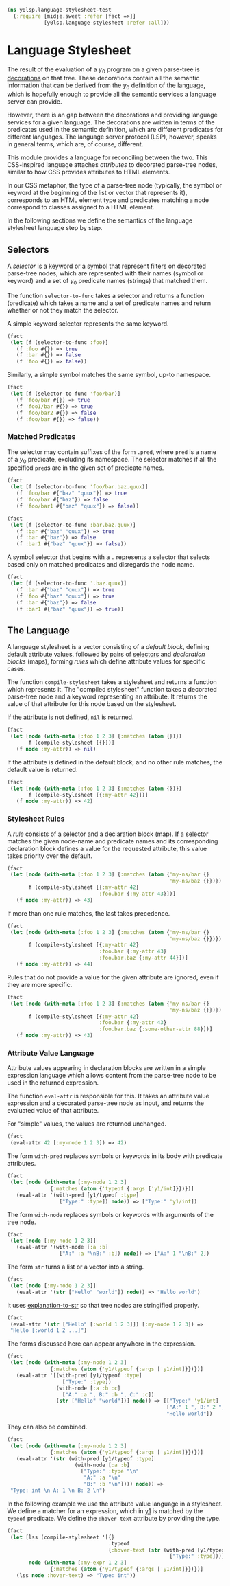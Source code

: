 ```clojure
(ns y0lsp.language-stylesheet-test
  (:require [midje.sweet :refer [fact =>]]
            [y0lsp.language-stylesheet :refer :all]))

```
# Language Stylesheet

The result of the evaluation of a $y_0$ program on a given parse-tree is
[decorations](rules.md#tracing-definitions) on that tree. These decorations
contain all the semantic information that can be derived from the $y_0$
definition of the language, which is hopefully enough to provide all the
semantic services a language server can provide.

However, there is an gap between the decorations and providing language
services for a given language. The decorations are written in terms of the
predicates used in the semantic definition, which are different predicates
for different languages. The language server protocol (LSP), however, speaks
in general terms, which are, of course, different.

This module provides a language for reconciling between the two. This
CSS-inspired language attaches _attributes_ to decorated parse-tree nodes,
similar to how CSS provides attributes to HTML elements.

In our CSS metaphor, the type of a parse-tree node (typically, the symbol or
keyword at the beginning of the list or vector that represents it),
corresponds to an HTML element type and predicates matching a node correspond
to classes assigned to a HTML element.

In the following sections we define the semantics of the language stylesheet
language step by step.

## Selectors

A _selector_ is a keyword or a symbol that represent filters on decorated
parse-tree nodes, which are represented with their names (symbol or keyword)
and a set of $y_0$ predicate names (strings) that matched them.

The function `selector-to-func` takes a selector and returns a function
(predicate) which takes a name and a set of predicate names and return
whether or not they match the selector.

A simple keyword selector represents the same keyword.
```clojure
(fact
 (let [f (selector-to-func :foo)]
   (f :foo #{}) => true
   (f :bar #{}) => false
   (f 'foo #{}) => false))

```
Similarly, a simple symbol matches the same symbol, up-to namespace.
```clojure
(fact
 (let [f (selector-to-func 'foo/bar)]
   (f 'foo/bar #{}) => true
   (f 'foo1/bar #{}) => true
   (f 'foo/bar2 #{}) => false
   (f :foo/bar #{}) => false))

```
### Matched Predicates

The selector may contain suffixes of the form `.pred`, where `pred` is a name
of a $y_0$ predicate, excluding its namespace. The selector matches if all
the specified `pred`s are in the given set of predicate names.
```clojure
(fact
 (let [f (selector-to-func 'foo/bar.baz.quux)]
   (f 'foo/bar #{"baz" "quux"}) => true
   (f 'foo/bar #{"baz"}) => false
   (f 'foo/bar1 #{"baz" "quux"}) => false))

(fact
 (let [f (selector-to-func :bar.baz.quux)]
   (f :bar #{"baz" "quux"}) => true
   (f :bar #{"baz"}) => false
   (f :bar1 #{"baz" "quux"}) => false))

```
A symbol selector that begins with a `.` represents a selector that selects
based only on matched predicates and disregards the node name.
```clojure
(fact
 (let [f (selector-to-func '.baz.quux)]
   (f :bar #{"baz" "quux"}) => true
   (f 'foo #{"baz" "quux"}) => true
   (f :bar #{"baz"}) => false
   (f :bar1 #{"baz" "quux"}) => true))

```
## The Language

A language stylesheet is a vector consisting of a _default block_, defining
default attribute values, followed by pairs of [selectors](#selectors) and
_declaration blocks_ (maps), forming _rules_ which define attribute values
for specific cases.

The function `compile-stylesheet` takes a stylesheet and returns a function
which represents it. The "compiled stylesheet" function takes a decorated
parse-tree node and a keyword representing an attribute. It returns the value
of that attribute for this node based on the stylesheet.

If the attribute is not defined, `nil` is returned.
```clojure
(fact
 (let [node (with-meta [:foo 1 2 3] {:matches (atom {})})
       f (compile-stylesheet [{}])]
   (f node :my-attr)) => nil)

```
If the attribute is defined in the default block, and no other rule matches,
the default value is returned.
```clojure
(fact
 (let [node (with-meta [:foo 1 2 3] {:matches (atom {})})
       f (compile-stylesheet [{:my-attr 42}])]
   (f node :my-attr)) => 42)

```
### Stylesheet Rules

A _rule_ consists of a selector and a declaration block (map). If a selector
matches the given node-name and predicate names and its corresponding
declaration block defines a value for the requested attribute, this value
takes priority over the default.
```clojure
(fact
 (let [node (with-meta [:foo 1 2 3] {:matches (atom {'my-ns/bar {}
                                                     'my-ns/baz {}})})
       f (compile-stylesheet [{:my-attr 42}
                              :foo.bar {:my-attr 43}])]
   (f node :my-attr)) => 43)

```
If more than one rule matches, the last takes precedence.
```clojure
(fact
 (let [node (with-meta [:foo 1 2 3] {:matches (atom {'my-ns/bar {}
                                                     'my-ns/baz {}})})
       f (compile-stylesheet [{:my-attr 42}
                              :foo.bar {:my-attr 43}
                              :foo.bar.baz {:my-attr 44}])]
   (f node :my-attr)) => 44)

```
Rules that do not provide a value for the given attribute are ignored, even
if they are more specific.
```clojure
(fact
 (let [node (with-meta [:foo 1 2 3] {:matches (atom {'my-ns/bar {}
                                                     'my-ns/baz {}})})
       f (compile-stylesheet [{:my-attr 42}
                              :foo.bar {:my-attr 43}
                              :foo.bar.baz {:some-other-attr 88}])]
   (f node :my-attr)) => 43)

```
### Attribute Value Language

Attribute values appearing in declaration blocks are written in a simple
expression language which allows content from the parse-tree node to be used
in the returned expression.

The function `eval-attr` is responsible for this. It takes an attribute value
expression and a decorated parse-tree node as input, and returns the
evaluated value of that attribute.

For "simple" values, the values are returned unchanged.
```clojure
(fact
 (eval-attr 42 [:my-node 1 2 3]) => 42)

```
The form `with-pred` replaces symbols or keywords in its body with predicate
attributes.
```clojure
(fact
 (let [node (with-meta [:my-node 1 2 3]
              {:matches (atom {'typeof {:args ['y1/int]}})})]
   (eval-attr '(with-pred [y1/typeof :type]
                 ["Type:" :type]) node)) => ["Type:" 'y1/int])

```
The form `with-node` replaces symbols or keywords with arguments of the tree
node.
```clojure
(fact
 (let [node [:my-node 1 2 3]]
   (eval-attr '(with-node [:a :b]
                 ["A:" :a "\nB:" :b]) node)) => ["A:" 1 "\nB:" 2])

```
The form `str` turns a list or a vector into a string.
```clojure
(fact
 (let [node [:my-node 1 2 3]]
   (eval-attr '(str ["Hello" "world"]) node)) => "Hello world")

```
It uses [explanation-to-str](explanation.md#stringifying-explanations) so
that tree nodes are stringified properly.
```clojure
(fact
 (eval-attr '(str ["Hello" [:world 1 2 3]]) [:my-node 1 2 3]) =>
 "Hello [:world 1 2 ...]")

```
The forms discussed here can appear anywhere in the expression.
```clojure
(fact
 (let [node (with-meta [:my-node 1 2 3]
              {:matches (atom {'y1/typeof {:args ['y1/int]}})})]
   (eval-attr '[(with-pred [y1/typeof :type]
                  ["Type:" :type])
                (with-node [:a :b :c]
                  ["A:" :a ", B:" :b ", C:" :c])
                (str ["Hello" "world"])] node)) => [["Type:" 'y1/int]
                                                    ["A:" 1 ", B:" 2 ", C:" 3]
                                                    "Hello world"])

```
They can also be combined.
```clojure
(fact
 (let [node (with-meta [:my-node 1 2 3]
              {:matches (atom {'y1/typeof {:args ['y1/int]}})})]
   (eval-attr '(str (with-pred [y1/typeof :type]
                      (with-node [:a :b]
                        ["Type:" :type "\n"
                         "A:" :a "\n"
                         "B:" :b "\n"]))) node)) =>
 "Type: int \n A: 1 \n B: 2 \n")

```
In the following example we use the attribute value language in a stylesheet.
We define a matcher for an expression, which in [y1](y1.md) is matched by the
`typeof` predicate. We define the `:hover-text` attribute by providing the
type.
```clojure
(fact
 (let [lss (compile-stylesheet '[{}
                                 .typeof
                                 {:hover-text (str (with-pred [y1/typeof :type]
                                                     ["Type:" :type]))}])
       node (with-meta [:my-expr 1 2 3]
              {:matches (atom {'y1/typeof {:args ['y1/int]}})})]
   (lss node :hover-text) => "Type: int"))
```

